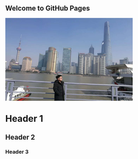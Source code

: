 ## Welcome to GitHub Pages
<img src="defuzhang.jpg" width = "400" height = "260" alt="图片名称" 
align=center>
# Header 1
## Header 2
### Header 3
